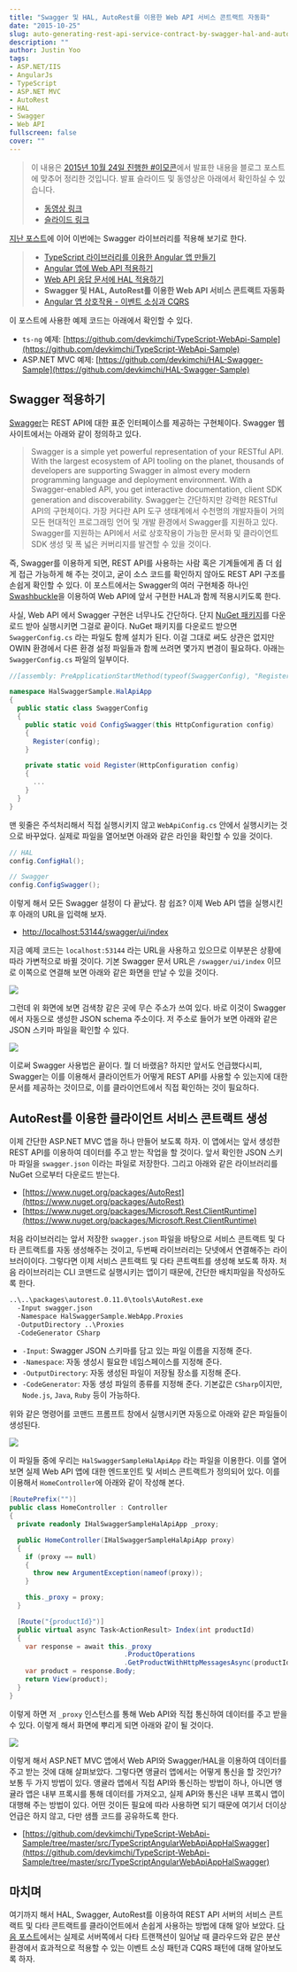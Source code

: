 ```yaml
---
title: "Swagger 및 HAL, AutoRest를 이용한 Web API 서비스 콘트랙트 자동화"
date: "2015-10-25"
slug: auto-generating-rest-api-service-contract-by-swagger-hal-and-autorest
description: ""
author: Justin Yoo
tags:
- ASP.NET/IIS
- AngularJs
- TypeScript
- ASP.NET MVC
- AutoRest
- HAL
- Swagger
- Web API
fullscreen: false
cover: ""
---
```


> 이 내용은 [2015년 10월 24일 진행한 #이모콘](https://www.crowdcast.io/e/emocon2015)에서 발표한 내용을 블로그 포스트에 맞추어 정리한 것입니다. 발표 슬라이드 및 동영상은 아래에서 확인하실 수 있습니다.
> 
> - [동영상 링크](https://www.crowdcast.io/e/emocon2015/13)
> - [슬라이드 링크](https://docs.com/justinyoo/123c6b0a-ed5d-4aa4-8b29-0a9f77392eed/response-deserialisation-by-swagger-with-hal)

[지난 포스트](http://blog.aliencube.org/ko/2015/08/16/applying-hal-to-rest-api)에 이어 이번에는 Swagger 라이브러리를 적용해 보기로 한다.

> - [TypeScript 라이브러리를 이용한 Angular 앱 만들기](http://blog.aliencube.org/ko/2015/09/05/building-angular-app-using-typescript)
> - [Angular 앱에 Web API 적용하기](http://blog.aliencube.org/ko/2015/09/06/applying-web-api-to-angular-app)
> - [Web API 응답 문서에 HAL 적용하기](http://blog.aliencube.org/ko/2015/08/16/applying-hal-to-rest-api)
> - **Swagger 및 HAL, AutoRest를 이용한 Web API 서비스 콘트랙트 자동화**
> - [Angular 앱 상호작용 - 이벤트 소싱과 CQRS](http://blog.aliencube.org/ko/2015/11/12/building-applications-on-cloud-with-event-sourcing-pattern-and-cqrs-pattern)

이 포스트에 사용한 예제 코드는 아래에서 확인할 수 있다.

- `ts-ng` 예제: [https://github.com/devkimchi/TypeScript-WebApi-Sample](https://github.com/devkimchi/TypeScript-WebApi-Sample)
- ASP.NET MVC 예제: [https://github.com/devkimchi/HAL-Swagger-Sample](https://github.com/devkimchi/HAL-Swagger-Sample)

## Swagger 적용하기

[Swagger](http://swagger.io)는 REST API에 대한 표준 인터페이스를 제공하는 구현체이다. Swagger 웹사이트에서는 아래와 같이 정의하고 있다.

> Swagger is a simple yet powerful representation of your RESTful API. With the largest ecosystem of API tooling on the planet, thousands of developers are supporting Swagger in almost every modern programming language and deployment environment. With a Swagger-enabled API, you get interactive documentation, client SDK generation and discoverability. Swagger는 간단하지만 강력한 RESTful API의 구현체이다. 가장 커다란 API 도구 생태계에서 수천명의 개발자들이 거의 모든 현대적인 프로그래밍 언어 및 개발 환경에서 Swagger를 지원하고 있다. Swagger를 지원하는 API에서 서로 상호작용이 가능한 문서화 및 클라이언트 SDK 생성 및 폭 넓은 커버리지를 발견할 수 있을 것이다.

즉, Swagger를 이용하게 되면, REST API를 사용하는 사람 혹은 기계들에게 좀 더 쉽게 접근 가능하게 해 주는 것이고, 굳이 소스 코드를 확인하지 않아도 REST API 구조를 손쉽게 확인할 수 있다. 이 포스트에서는 Swagger의 여러 구현체중 하나인 [Swashbuckle](https://github.com/domaindrivendev/Swashbuckle)을 이용하여 Web API에 앞서 구현한 HAL과 함께 적용시키도록 한다.

사실, Web API 에서 Swagger 구현은 너무나도 간단하다. 단지 [NuGet 패키지](https://www.nuget.org/packages/Swashbuckle)를 다운로드 받아 실행시키면 그걸로 끝이다. NuGet 패키지를 다운로드 받으면 `SwaggerConfig.cs` 라는 파일도 함께 설치가 된다. 이걸 그대로 써도 상관은 없지만 OWIN 환경에서 다른 환경 설정 파일들과 함께 쓰려면 몇가지 변경이 필요하다. 아래는 `SwaggerConfig.cs` 파일의 일부이다.

```csharp
//[assembly: PreApplicationStartMethod(typeof(SwaggerConfig), "Register")]

namespace HalSwaggerSample.HalApiApp
{
  public static class SwaggerConfig
  {
    public static void ConfigSwagger(this HttpConfiguration config)
    {
      Register(config);
    }

    private static void Register(HttpConfiguration config)
    {
      ...
    }
  }
}

```

맨 윗줄은 주석처리해서 직접 실행시키지 않고 `WebApiConfig.cs` 안에서 실행시키는 것으로 바꾸었다. 실제로 파일을 열어보면 아래와 같은 라인을 확인할 수 있을 것이다.

```csharp
// HAL
config.ConfigHal();

// Swagger
config.ConfigSwagger();

```

이렇게 해서 모든 Swagger 설정이 다 끝났다. 참 쉽죠? 이제 Web API 앱을 실행시킨 후 아래의 URL을 입력해 보자.

- [http://localhost:53144/swagger/ui/index](http://localhost:53144/swagger/ui/index)

지금 예제 코드는 `localhost:53144` 라는 URL을 사용하고 있으므로 이부분은 상황에 따라 가변적으로 바뀔 것이다. 기본 Swagger 문서 URL은 `/swagger/ui/index` 이므로 이쪽으로 연결해 보면 아래와 같은 화면을 만날 수 있을 것이다.

![](https://sa0blogs.blob.core.windows.net/aliencube/2015/10/swagger-01.png)

그런데 위 화면에 보면 검색창 같은 곳에 무슨 주소가 쓰여 있다. 바로 이것이 Swagger에서 자동으로 생성한 JSON schema 주소이다. 저 주소로 들어가 보면 아래와 같은 JSON 스키마 파일을 확인할 수 있다.

![](https://sa0blogs.blob.core.windows.net/aliencube/2015/10/swagger-02.png)

이로써 Swagger 사용법은 끝이다. 뭘 더 바랬음? 하지만 앞서도 언급했다시피, Swagger는 이를 이용해서 클라이언트가 어떻게 REST API를 사용할 수 있는지에 대한 문서를 제공하는 것이므로, 이를 클라이언트에서 직접 확인하는 것이 필요하다.

## AutoRest를 이용한 클라이언트 서비스 콘트랙트 생성

이제 간단한 ASP.NET MVC 앱을 하나 만들어 보도록 하자. 이 앱에서는 앞서 생성한 REST API를 이용하여 데이터를 주고 받는 작업을 할 것이다. 앞서 확인한 JSON 스키마 파일을 `swagger.json` 이라는 파일로 저장한다. 그리고 아래와 같은 라이브러리를 NuGet 으로부터 다운로드 받는다.

- [https://www.nuget.org/packages/AutoRest](https://www.nuget.org/packages/AutoRest)
- [https://www.nuget.org/packages/Microsoft.Rest.ClientRuntime](https://www.nuget.org/packages/Microsoft.Rest.ClientRuntime)

처음 라이브러리는 앞서 저장한 `swagger.json` 파일을 바탕으로 서비스 콘트랙트 및 다타 콘트랙트를 자동 생성해주는 것이고, 두번째 라이브러리는 닷넷에서 연결해주는 라이브러이이다. 그렇다면 이제 서비스 콘트랙트 및 다타 콘트랙트를 생성해 보도록 하자. 처음 라이브러리는 CLI 코맨드로 실행시키는 앱이기 때문에, 간단한 배치파일을 작성하도록 한다.

```bat
..\..\packages\autorest.0.11.0\tools\AutoRest.exe
  -Input swagger.json
  -Namespace HalSwaggerSample.WebApp.Proxies
  -OutputDirectory ..\Proxies
  -CodeGenerator CSharp

```

- `-Input`: Swagger JSON 스키마를 담고 있는 파일 이름을 지정해 준다.
- `-Namespace`: 자동 생성시 필요한 네임스페이스를 지정해 준다.
- `-OutputDirectory`: 자동 생성된 파일이 저장될 장소를 지정해 준다.
- `-CodeGenerator`: 자동 생성 파일의 종류를 지정해 준다. 기본값은 `CSharp`이지만, `Node.js`, `Java`, `Ruby` 등이 가능하다.

위와 같은 명령어를 코맨드 프롬프트 창에서 실행시키면 자동으로 아래와 같은 파일들이 생성된다.

![](https://sa0blogs.blob.core.windows.net/aliencube/2015/10/swagger-03.png)

이 파일들 중에 우리는 `HalSwaggerSampleHalApiApp` 라는 파일을 이용한다. 이를 열어보면 실제 Web API 앱에 대한 엔드포인트 및 서비스 콘트랙트가 정의되어 있다. 이를 이용해서 `HomeController`에 아래와 같이 작성해 본다.

```csharp
[RoutePrefix("")]
public class HomeController : Controller
{
  private readonly IHalSwaggerSampleHalApiApp _proxy;

  public HomeController(IHalSwaggerSampleHalApiApp proxy)
  {
    if (proxy == null)
    {
      throw new ArgumentException(nameof(proxy));
    }

    this._proxy = proxy;
  }

  [Route("{productId}")]
  public virtual async Task<ActionResult> Index(int productId)
  {
    var response = await this._proxy
                             .ProductOperations
                             .GetProductWithHttpMessagesAsync(productId);
    var product = response.Body;
    return View(product);
  }
}

```

이렇게 하면 저 `_proxy` 인스턴스를 통해 Web API와 직접 통신하여 데이터를 주고 받을 수 있다. 이렇게 해서 화면에 뿌리게 되면 아래와 같이 될 것이다.

![](https://sa0blogs.blob.core.windows.net/aliencube/2015/10/swagger-04.png)

이렇게 해서 ASP.NET MVC 앱에서 Web API와 Swagger/HAL을 이용하여 데이터를 주고 받는 것에 대해 살펴보았다. 그렇다면 앵귤러 앱에서는 어떻게 통신을 할 것인가? 보통 두 가지 방법이 있다. 앵귤라 앱에서 직접 API와 통신하는 방법이 하나, 아니면 앵귤라 앱은 내부 프록시를 통해 데이터를 가져오고, 실제 API와 통신은 내부 프록시 앱이 대행해 주는 방법이 있다. 어떤 것이든 필요에 따라 사용하면 되기 때문에 여기서 더이상 언급은 하지 않고, 다만 샘플 코드를 공유하도록 한다.

- [https://github.com/devkimchi/TypeScript-WebApi-Sample/tree/master/src/TypeScriptAngularWebApiAppHalSwagger](https://github.com/devkimchi/TypeScript-WebApi-Sample/tree/master/src/TypeScriptAngularWebApiAppHalSwagger)

## 마치며

여기까지 해서 HAL, Swagger, AutoRest를 이용하여 REST API 서버의 서비스 콘트랙트 및 다타 콘트랙트를 클라이언트에서 손쉽게 사용하는 방법에 대해 알아 보았다. [다음 포스트](http://blog.aliencube.org/ko/2015/11/12/building-applications-on-cloud-with-event-sourcing-pattern-and-cqrs-pattern)에서는 실제로 서버쪽에서 다타 트랜잭션이 일어날 때 클라우드와 같은 분산 환경에서 효과적으로 적용할 수 있는 이벤트 소싱 패턴과 CQRS 패턴에 대해 알아보도록 하자.
